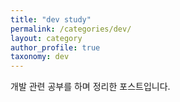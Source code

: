 ```yaml
---
title: "dev study"
permalink: /categories/dev/
layout: category
author_profile: true
taxonomy: dev
---
```


개발 관련 공부를 하며 정리한 포스트입니다.